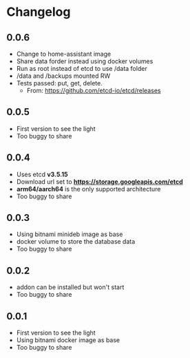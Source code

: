 # Changelog

## 0.0.6

- Change to home-assistant image
- Share data forder instead using docker volumes
- Run as root instead of etcd to use /data folder
- /data and /backups mounted RW
- Tests passed: put, get, delete.
  - From: https://github.com/etcd-io/etcd/releases

## 0.0.5

- First version to see the light
- Too buggy to share

## 0.0.4

- Uses etcd **v3.5.15**
- Download url set to **https://storage.googleapis.com/etcd**
- **arm64/aarch64** is the only supported architecture
- Too buggy to share

## 0.0.3

- Using bitnami minideb image as base
- docker volume to store the database data
- Too buggy to share

## 0.0.2 

- addon can be installed but won't start
- Too buggy to share

## 0.0.1

- First version to see the light
- Using bitnami docker image as base
- Too buggy to share
